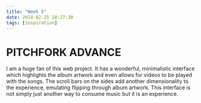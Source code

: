 ```yaml
---
title: "Week 5"
date: 2014-02-25 18:27:30 
tags: [inspiration] 
---
```




# PITCHFORK ADVANCE 

I am a huge fan of this web project. It has a wonderful, minimalistic interface which highlights the album artwork and even allows for videos to be played with the songs. The scroll bars on the sides add another dimensionality to the experience, emulating flipping through album artwork. This interface is not simply just another way to consume music but it is an experience.